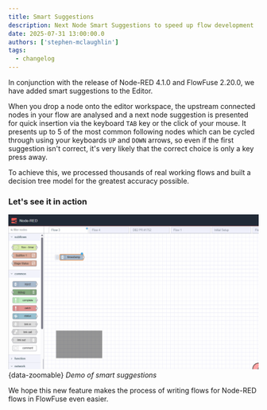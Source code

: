 ```yaml
---
title: Smart Suggestions
description: Next Node Smart Suggestions to speed up flow development
date: 2025-07-31 13:00:00.0
authors: ['stephen-mclaughlin']
tags:
  - changelog
---
```


In conjunction with the release of Node-RED 4.1.0 and FlowFuse 2.20.0, we have added smart suggestions to the Editor.

When you drop a node onto the editor workspace, the upstream connected nodes in your flow are analysed and a next node suggestion is presented for quick insertion via the keyboard `TAB` key or the click of your mouse.
It presents up to 5 of the most common following nodes which can be cycled through using your keyboards `UP` and `DOWN` arrows, so even if the first suggestion isn't correct, it's very likely that the correct choice is only a key press away.

To achieve this, we processed thousands of real working flows and built a decision tree model for the greatest accuracy possible.

### Let's see it in action

![Demo of smart suggestions](./images/smart-suggestion.gif){data-zoomable}
_Demo of smart suggestions_

We hope this new feature makes the process of writing flows for Node-RED flows in FlowFuse even easier.
